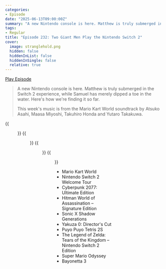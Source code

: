 ```yaml
---
categories:
- Episode
date: "2025-06-13T09:00:00Z"
summary: "A new Nintendo console is here. Matthew is truly submerged in the Switch 2 experience, while Samuel has merely dipped a toe in the water."
tags:
- Regular
title: "Episode 232: Two Giant Men Play the Nintendo Switch 2"
cover: 
  image: stranglehold.png
  hidden: false
  hiddenInList: false
  hiddenInSingle: false
  relative: true
---
```


[Play Episode](https://www.patreon.com/posts/episode-232-two-131342976)
> A new Nintendo console is here. Matthew is truly submerged in the Switch 2 experience, while Samuel has merely dipped a toe in the water. Here's how we're finding it so far.
>
> This week's music is from the Mario Kart World soundtrack by Atsuko Asahi, Maasa Miyoshi, Takuhiro Honda and Yutaro Takakuwa.

{{<figure 
    src="switch-2.png" 
    alt="Switch 2">}}
{{<figure 
    src="sandwich.png" 
    alt="Sandwich">}}
{{<figure 
    src="honjo.png" 
    alt="Honjo">}}
{{<figure 
    src="yakuza.png" 
    alt="Yakuza">}}

- Mario Kart World
- Nintendo Switch 2 Welcome Tour
- Cyberpunk 2077: Ultimate Edition
- Hitman World of Assassination – Signature Edition
- Sonic X Shadow Generations
- Yakuza 0: Director's Cut
- Puyo Puyo Tetris 2S
- The Legend of Zelda: Tears of the Kingdom – Nintendo Switch 2 Edition
- Super Mario Odyssey
- Bayonetta 3